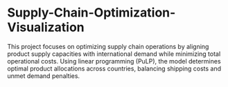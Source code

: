 # Supply-Chain-Optimization-Visualization
This project focuses on optimizing supply chain operations by aligning product supply capacities with international demand while minimizing total operational costs. Using linear programming (PuLP), the model determines optimal product allocations across countries, balancing shipping costs and unmet demand penalties.
